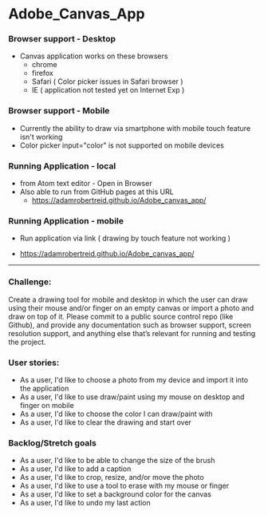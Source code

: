 # Adobe_Canvas_App

### Browser support - Desktop
* Canvas application works on these browsers
  - chrome
  - firefox
  - Safari ( Color picker issues in Safari browser )
  - IE ( application not tested yet on Internet Exp )

### Browser support - Mobile
* Currently the ability to draw via smartphone with mobile touch feature isn't working
* Color picker input="color" is not supported on mobile devices

### Running Application - local
* from Atom text editor - Open in Browser
* Also able to run from GitHub pages at this URL
  - https://adamrobertreid.github.io/Adobe_canvas_app/

### Running Application - mobile
* Run application via link ( drawing by touch feature not working )
 - https://adamrobertreid.github.io/Adobe_canvas_app/

-------------------------------------------------------------------------------

### Challenge:
Create a drawing tool for mobile and desktop in which the user can draw using their mouse and/or finger on an empty canvas or import a photo and draw on top of it. Please commit to a public source control repo (like Github), and provide any documentation such as browser support, screen resolution support, and anything else that’s relevant for running and testing the project.


### User stories:
* As a user, I'd like to choose a photo from my device and import it into the application
* As a user, I'd like to use draw/paint using my mouse on desktop and finger on mobile
* As a user, I'd like to choose the color I can draw/paint with
* As a user, I'd like to clear the drawing and start over


### Backlog/Stretch goals
* As a user, I'd like to be able to change the size of the brush
* As a user, I'd like to add a caption
* As a user, I'd like to crop, resize, and/or move the photo
* As a user, I'd like to use a tool to erase with my mouse or finger
* As a user, I'd like to set a background color for the canvas
* As a user, I'd like to undo my last action
